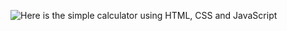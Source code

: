
![Here is the simple calculator using HTML, CSS and JavaScript]("https://github.com/Harshita0201/calculator/blob/master/screenshot_cal.jpg")
